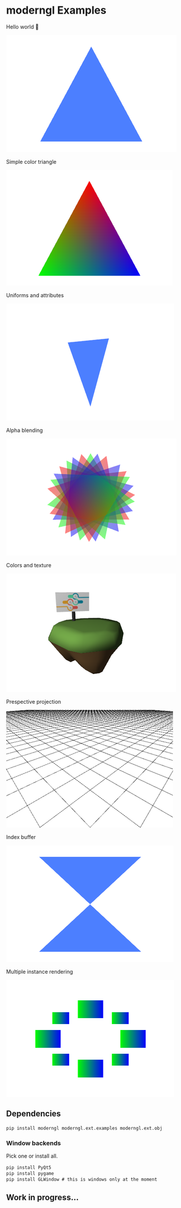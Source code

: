 # moderngl Examples

Hello world :tada:

![](preview_images/hello_world.png)

Simple color triangle

![](preview_images/color_triangle.png)

Uniforms and attributes

![](preview_images/uniforms_and_attributes.png)

Alpha blending

![](preview_images/alpha_blending.png)

Colors and texture

![](preview_images/colors_and_texture.png)

Prespective projection

![](preview_images/perspective_projection.png)

Index buffer

![](preview_images/index_buffer.png)

Multiple instance rendering

![](preview_images/multiple_instance_rendering.png)
## Dependencies

```
pip install moderngl moderngl.ext.examples moderngl.ext.obj
```

### Window backends

Pick one or install all.

```
pip install PyQt5
pip install pygame
pip install GLWindow # this is windows only at the moment
```

## Work in progress...
